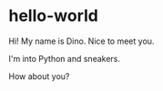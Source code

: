 # hello-world

Hi! My name is Dino. Nice to meet you.

I'm into Python and sneakers.

How about you?
